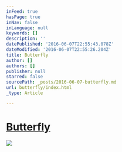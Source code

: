 ```yaml
---
inFeed: true
hasPage: true
inNav: false
inLanguage: null
keywords: []
description: ''
datePublished: '2016-06-07T22:55:43.078Z'
dateModified: '2016-06-07T22:55:26.204Z'
title: Butterfly
author: []
authors: []
publisher: null
starred: false
sourcePath: _posts/2016-06-07-butterfly.md
url: butterfly/index.html
_type: Article

---
```

# [Butterfly][0]
![](https://the-grid-user-content.s3-us-west-2.amazonaws.com/364780aa-3265-44b2-823d-0ee15371448c.jpg)

[0]: http://www.bevisla.com/blog/2015/4/1/butterfly